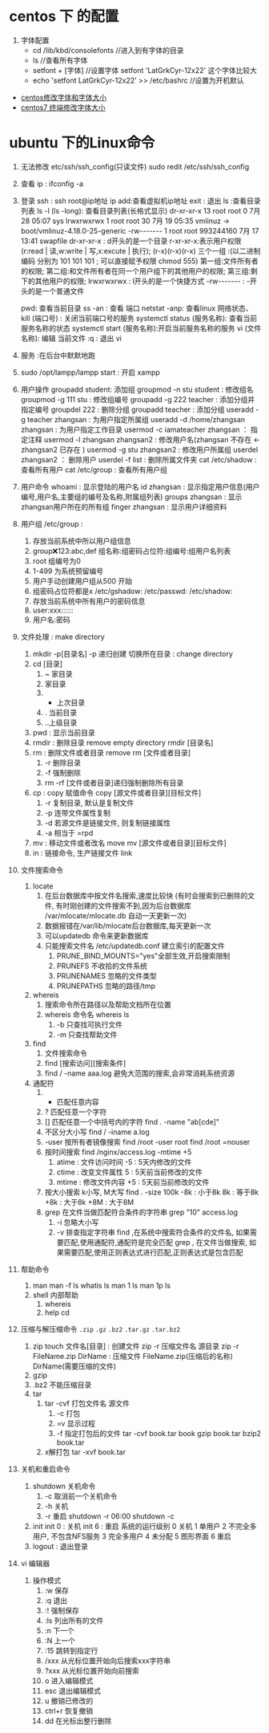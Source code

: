 
# centos 下 的配置
1. 字体配置
	* cd /lib/kbd/consolefonts //进入到有字体的目录
	* ls //查看所有字体
	* setfont + [字体] //设置字体  setfont 'LatGrkCyr-12x22' 这个字体比较大
	* echo 'setfont LatGrkCyr-12x22' >> /etc/bashrc  //设置为开机默认
* [centos修改字体和字体大小](https://blog.csdn.net/Programmer_Jz/article/details/88576796)
* [centos7 终端修改字体大小](https://www.cnblogs.com/chenxuming/p/9532554.html)


# ubuntu 下的Linux命令
1. 无法修改 etc/ssh/ssh_config(只读文件)  sudo redit /etc/ssh/ssh_config
2. 查看 ip  : ifconfig -a
3. 登录 ssh : 
	ssh root@ip地址
	ip add:查看虚拟机ip地址
	exit : 退出
	ls :查看目录列表
	ls -l  (ls -long): 查看目录列表(长格式显示)
		dr-xr-xr-x  13 root root         0 7月  28 05:07 sys
		lrwxrwxrwx   1 root root        30 7月  19 05:35 vmlinuz -> boot/vmlinuz-4.18.0-25-generic
		-rw-------   1 root root 993244160 7月  17 13:41 swapfile
		dr-xr-xr-x : d开头的是一个目录   r-xr-xr-x:表示用户权限(r:read | 读,w:write | 写,x:excute | 执行);
			(r-x)(r-x)(r-x) 三个一组 :(以二进制编码 分别为 101 101 101 ; 可以直接赋予权限  chmod 555) 
			第一组:文件所有者的权限;
			第二组:和文件所有者在同一个用户组下的其他用户的权限;
			第三组:剩下的其他用户的权限;
		lrwxrwxrwx :  l开头的是一个快捷方式
		-rw------- : -开头的是一个普通文件
		
	pwd: 查看当前目录
	ss -an : 查看 端口
	netstat -anp: 查看linux 网络状态、
	kill (端口号) : 关闭当前端口号的服务
	systemctl status (服务名称): 查看当前服务名称的状态
	systemctl start (服务名称):开启当前服务名称的服务
	vi (文件名称): 编辑 当前文件
		:q : 退出 vi
4. 服务 :在后台中默默地跑
5. sudo /opt/lampp/lampp start :  开启 xampp
6. 用户操作
	groupadd student: 添加组
	groupmod -n stu student : 修改组名
	groupmod -g 111 stu : 修改组编号
	groupadd -g 222 teacher : 添加分组并指定编号
	groupdel 222 : 删除分组
	groupadd teacher : 添加分组
	useradd -g teacher zhangsan : 为用户指定所属组
	useradd -d /home/zhangsan zhangsan : 为用户指定工作目录
	usermod -c iamateacher zhangsan ： 指定注释
	usermod -l zhangsan zhangsan2 : 修改用户名(zhangsan 不存在 <- zhangsan2 已存在 )
	usermod -g stu zhangsan2 : 修改用户所属组
	userdel zhangsan2 ： 删除用户
	userdel -f list : 删除所属文件夹
	cat /etc/shadow : 查看所有用户
	cat /etc/group : 查看所有用户组
7. 用户命令
	whoami : 显示登陆的用户名
	id zhangsan : 显示指定用户信息(用户编号,用户名,主要组的编号及名称,附属组列表)
	groups zhangsan : 显示zhangsan用户所在的所有组
	finger zhangsan : 显示用户详细资料
8. 用户组
	/etc/group : 
	1. 存放当前系统中所以用户组信息
	2. group:x:123:abc,def
		组名称:组密码占位符:组编号:组用户名列表
	3. root 组编号为0 
	4. 1-499 为系统预留编号
	5. 用户手动创建用户组从500 开始
	6. 组密码占位符都是x
	/etc/gshadow:
	/etc/passwd:
	/etc/shadow:
	1. 存放当前系统中所有用户的密码信息
	2. user:xxx::::::
	3. 用户名:密码
9. 文件处理 : make directory
	1. mkdir -p[目录名]
		-p 递归创建
	切换所在目录 : change directory
	2. cd [目录]
		1. ~ 家目录
		2. 家目录
		3. - 上次目录
		4. . 当前目录
		5. ..上级目录
	3. pwd : 显示当前目录
	4. rmdir : 删除目录 remove empty directory
		rmdir [目录名]
	5. rm : 删除文件或者目录 remove
		rm [文件或者目录]
		1. -r 删除目录
		2. -f 强制删除
		3. rm -rf [文件或者目录]递归强制删除所有目录
	6. cp : copy 赋值命令
		copy [源文件或者目录][目标文件]
		1. -r 复制目录, 默认是复制文件
		2. -p 连带文件属性复制
		3. -d 若源文件是链接文件, 则复制链接属性
		4. -a 相当于 =rpd
	7. mv : 移动文件或者改名 move
		mv [源文件或者目录][目标文件]
	8. in : 链接命令, 生产链接文件 link
10. 文件搜索命令
	1. locate
		1. 在后台数据库中按文件名搜索,速度比较快 (有时会搜索到已删除的文件, 有时刚创建的文件搜索不到,因为后台数据库 /var/mlocate/mlocate.db 自动一天更新一次)
		2. 数据报错在/var/lib/mlocate后台数据库,每天更新一次
		3. 可以updatedb 命令来更新数据库
		4. 只能搜索文件名
			/etc/updatedb.conf
			建立索引的配置文件
			1. PRUNE_BIND_MOUNTS="yes"全部生效,开启搜索限制
			2. PRUNEFS 不收拾的文件系统
			3. PRUNENAMES 忽略的文件类型
			4. PRUNEPATHS 忽略的路径/tmp
	2. whereis
		1. 搜索命令所在路径以及帮助文档所在位置
		2. whereis 命令名
			whereis ls
			1. -b 只查找可执行文件
			2. -m 只查找帮助文件
	3. find 
		1. 文件搜索命令
		2. find [搜索访问][搜索条件]
		3. find / -name aaa.log 避免大范围的搜索,会非常消耗系统资源
	4. 通配符
		1. * 匹配任意内容
		2. ? 匹配任意一个字符
		3. [] 匹配任意一个中括号内的字符
			find . -name "ab[cde]"
		4. 不区分大小写
			find / -iname a.log
		5. -user 按所有者镜像搜索
			find /root -user root
			find /root =nouser
		6. 按时间搜索
			find /nginx/access.log -mtime +5
			1. atime : 文件访问时间  -5 : 5天内修改的文件
			2. ctime : 改变文件属性	 5 : 5天前当前修改的文件
			3. mtime : 修改文件内容	 +5 : 5天前当前修改的文件
		7. 按大小搜索
			k小写, M大写
			find . -size 100k
			-8k : 小于8k
			8k : 等于8k
			+8k : 大于8k
			+8M : 大于8M
		8. grep
			在文件当做匹配符合条件的字符串
			grep "10" access.log
			1. -i 忽略大小写
			2. -v 排查指定字符串
			find ,在系统中搜索符合条件的文件名, 如果需要匹配,使用通配符,通配符是完全匹配
			grep , 在文件当做搜索, 如果需要匹配,使用正则表达式进行匹配,正则表达式是包含匹配
11. 帮助命令
	1. man 
		man -f ls
		whatis ls
		man 1 ls
		man 1p ls
	2. shell 内部帮助
		1. whereis 
		2. help cd 
12. 压缩与解压缩命令
	`.zip` `.gz` `.bz2` `.tar.gz` `.tar.bz2`
	1. zip 
		touch 文件名[目录] : 创建文件
		zip -r 压缩文件名 源目录
		zip -r FileName.zip DirName : 压缩文件  FileName.zip(压缩后的名称) DirName(需要压缩的文件)
	2. gzip
	3. .bz2 不能压缩目录
	4. tar 
		1. tar -cvf 打包文件名 源文件
			1. -c 打包
			2. =v 显示过程
			3. -f 指定打包后的文件
			tar -cvf book.tar book
			gzip book.tar
			bzip2 book.tar
		2. x解打包
			tar -xvf book.tar
13. 关机和重启命令
	1. shutdown 关机命令
		1. -c 取消前一个关机命令
		2. -h 关机
		3. -r 重启
		shutdown -r 06:00
		shutdown -c
	2. init
		init 0 : 关机
		init 6 : 重启
		系统的运行级别
			0 关机
			1 单用户
			2 不完全多用户, 不包含NFS服务
			3 完全多用户
			4 未分配
			5 图形界面
			6 重启
	3. logout : 退出登录
14. vi 编辑器
	1. 操作模式
		1. :w 保存
		2. :q 退出
		3. :! 强制保存
		4. :ls 列出所有的文件
		5. :n 下一个
		6. :N 上一个
		7. :15 跳转到指定行
		8. /xxx 从光标位置开始向后搜索xxx字符串
		9. ?xxx 从光标位置开始向前搜索
		10. o 进入编辑模式
		11. esc 退出编辑模式
		12. u 撤销已修改的
		13. ctrl+r 恢复撤销
		14. dd 在光标出整行删除 